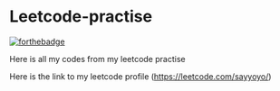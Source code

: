 # Leetcode-practise

[![forthebadge](https://forthebadge.com/images/badges/made-with-c-plus-plus.svg)](https://forthebadge.com)

Here is all my codes from my leetcode practise

Here is the link to my leetcode profile (https://leetcode.com/sayyoyo/)
